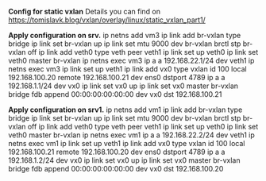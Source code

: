 **Config for static vxlan**
Details you can find on https://tomislavk.blog/vxlan/overlay/linux/static_vxlan_part1/

**Apply configuration on srv.**
ip netns add vm3 
ip link add br-vxlan type bridge
ip link set br-vxlan up
ip link set mtu 9000 dev br-vxlan
brctl stp br-vxlan off
ip link add veth0 type veth peer veth1
ip link set up veth0
ip link set veth0 master br-vxlan
ip netns exec vm3 ip a a 192.168.22.1/24 dev veth1
ip netns exec vm3 ip link set up veth1
ip link add vx0 type vxlan id 100 local 192.168.100.20 remote 192.168.100.21 dev ens0 dstport 4789
ip a a 192.168.1.1/24 dev vx0
ip link set vx0 up
ip link set vx0 master br-vxlan
bridge fdb append 00:00:00:00:00:00 dev vx0 dst 192.168.100.21

**Apply configuration on srv1.**
ip netns add vm1
ip link add br-vxlan type bridge
ip link set br-vxlan up
ip link set mtu 9000 dev br-vxlan
brctl stp br-vxlan off
ip link add veth0 type veth peer veth1
ip link set up veth0
ip link set veth0 master br-vxlan
ip netns exec vm1 ip a a 192.168.22.2/24 dev veth1
ip netns exec vm1 ip link set up veth1
ip link add vx0 type vxlan id 100 local 192.168.100.21 remote 192.168.100.20 dev ens0 dstport 4789
ip a a 192.168.1.2/24 dev vx0
ip link set vx0 up
ip link set vx0 master br-vxlan
bridge fdb append 00:00:00:00:00:00 dev vx0 dst 192.168.100.20

